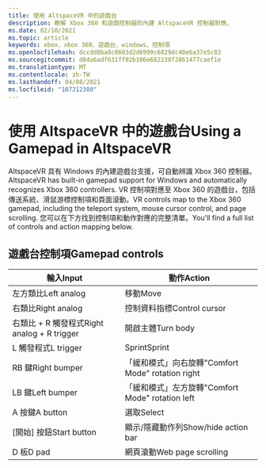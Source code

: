 ```yaml
---
title: 使用 AltspaceVR 中的遊戲台
description: 瞭解 Xbox 360 和遊戲控制器的內建 AltspaceVR 控制器對應。
ms.date: 02/10/2021
ms.topic: article
keywords: xbox、xbox 360、遊戲台、windows、控制項
ms.openlocfilehash: dccdd8ba8c8603d2d6999c6829dc40e6a37e5c83
ms.sourcegitcommit: d84a6adf631ff02b106e682238f2861477caef1e
ms.translationtype: MT
ms.contentlocale: zh-TW
ms.lasthandoff: 04/08/2021
ms.locfileid: "107212380"
---
```

# <a name="using-a-gamepad-in-altspacevr"></a><span data-ttu-id="b12fd-104">使用 AltspaceVR 中的遊戲台</span><span class="sxs-lookup"><span data-stu-id="b12fd-104">Using a Gamepad in AltspaceVR</span></span>

<span data-ttu-id="b12fd-105">AltspaceVR 具有 Windows 的內建遊戲台支援，可自動辨識 Xbox 360 控制器。</span><span class="sxs-lookup"><span data-stu-id="b12fd-105">AltspaceVR has built-in gamepad support for Windows and automatically recognizes Xbox 360 controllers.</span></span> <span data-ttu-id="b12fd-106">VR 控制項對應至 Xbox 360 的遊戲台，包括傳送系統、滑鼠游標控制項和頁面滾動。</span><span class="sxs-lookup"><span data-stu-id="b12fd-106">VR controls map to the Xbox 360 gamepad, including the teleport system, mouse cursor control, and page scrolling.</span></span> <span data-ttu-id="b12fd-107">您可以在下方找到控制項和動作對應的完整清單。</span><span class="sxs-lookup"><span data-stu-id="b12fd-107">You'll find a full list of controls and action mapping below.</span></span>

## <a name="gamepad-controls"></a><span data-ttu-id="b12fd-108">遊戲台控制項</span><span class="sxs-lookup"><span data-stu-id="b12fd-108">Gamepad controls</span></span>

| <span data-ttu-id="b12fd-109">輸入</span><span class="sxs-lookup"><span data-stu-id="b12fd-109">Input</span></span> | <span data-ttu-id="b12fd-110">動作</span><span class="sxs-lookup"><span data-stu-id="b12fd-110">Action</span></span> |
|---|---|
| <span data-ttu-id="b12fd-111">左方類比</span><span class="sxs-lookup"><span data-stu-id="b12fd-111">Left analog</span></span> | <span data-ttu-id="b12fd-112">移動</span><span class="sxs-lookup"><span data-stu-id="b12fd-112">Move</span></span> |
| <span data-ttu-id="b12fd-113">右類比</span><span class="sxs-lookup"><span data-stu-id="b12fd-113">Right analog</span></span> | <span data-ttu-id="b12fd-114">控制資料指標</span><span class="sxs-lookup"><span data-stu-id="b12fd-114">Control cursor</span></span> |
| <span data-ttu-id="b12fd-115">右類比 + R 觸發程式</span><span class="sxs-lookup"><span data-stu-id="b12fd-115">Right analog + R trigger</span></span> | <span data-ttu-id="b12fd-116">開啟主體</span><span class="sxs-lookup"><span data-stu-id="b12fd-116">Turn body</span></span> |
| <span data-ttu-id="b12fd-117">L 觸發程式</span><span class="sxs-lookup"><span data-stu-id="b12fd-117">L trigger</span></span> | <span data-ttu-id="b12fd-118">Sprint</span><span class="sxs-lookup"><span data-stu-id="b12fd-118">Sprint</span></span> |
| <span data-ttu-id="b12fd-119">RB 鍵</span><span class="sxs-lookup"><span data-stu-id="b12fd-119">Right bumper</span></span> | <span data-ttu-id="b12fd-120">「緩和模式」向右旋轉</span><span class="sxs-lookup"><span data-stu-id="b12fd-120">"Comfort Mode" rotation right</span></span> |
| <span data-ttu-id="b12fd-121">LB 鍵</span><span class="sxs-lookup"><span data-stu-id="b12fd-121">Left bumper</span></span> | <span data-ttu-id="b12fd-122">「緩和模式」左方旋轉</span><span class="sxs-lookup"><span data-stu-id="b12fd-122">"Comfort Mode" rotation left</span></span> |
| <span data-ttu-id="b12fd-123">A 按鍵</span><span class="sxs-lookup"><span data-stu-id="b12fd-123">A button</span></span> | <span data-ttu-id="b12fd-124">選取</span><span class="sxs-lookup"><span data-stu-id="b12fd-124">Select</span></span> |
| <span data-ttu-id="b12fd-125">[開始] 按鈕</span><span class="sxs-lookup"><span data-stu-id="b12fd-125">Start button</span></span> | <span data-ttu-id="b12fd-126">顯示/隱藏動作列</span><span class="sxs-lookup"><span data-stu-id="b12fd-126">Show/hide action bar</span></span> |
| <span data-ttu-id="b12fd-127">D 板</span><span class="sxs-lookup"><span data-stu-id="b12fd-127">D pad</span></span> | <span data-ttu-id="b12fd-128">網頁滾動</span><span class="sxs-lookup"><span data-stu-id="b12fd-128">Web page scrolling</span></span> |